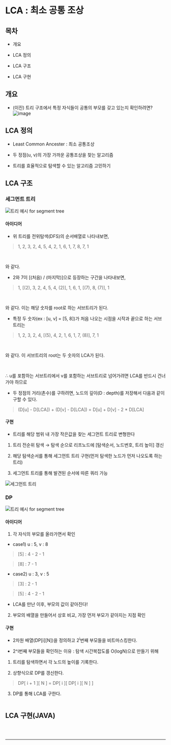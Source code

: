 
# LCA : 최소 공통 조상

  

## 목차

- 개요

- LCA 정의

- LCA 구조

- LCA 구현

  

## 개요

- (이진) 트리 구조에서 특정 자식들이 공통의 부모를 갖고 있는지 확인하려면?
![image](https://github.com/lynne921/Ssabalja/assets/119817396/2999e006-84ac-431c-88d2-c2dbbacdacae)

  

## LCA 정의

- Least Common Ancester : 최소 공통조상

- 두 정점(u, v)의 가장 가까운 공통조상을 찾는 알고리즘

- 트리를 효율적으로 탐색할 수 있는 알고리즘 고민하기

  

## LCA 구조

  

### 세그먼트 트리
![트리 예시 for segment tree](https://github.com/lynne921/Ssabalja/assets/119817396/180ee9fe-c7d0-4a9e-9aa0-f17eaec10b19)

#### 아이디어

- 위 트리를 전위탐색(DFS)의 순서배열로 나타내보면,

> 1, 2, 3, 2, 4, 5, 4, 2, 1, 6, 1, 7, 8, 7, 1

  

<pre>    </pre>와 같다.

  

- 2와 7이 [(처음) / (마지막)]으로 등장하는 구간을 나타내보면,

> 1, [(2), 3, 2, 4, 5, 4, (2)], 1, 6, 1, [(7), 8, (7)], 1

  

<pre>    </pre>와 같다. 이는 해당 숫자를 root로 하는 서브트리가 된다.

  

- 특정 두 숫자(ex : [u, v] = [5, 8])가 처음 나오는 시점을 시작과 끝으로 하는 서브트리는

> 1, 2, 3, 2, 4, [(5), 4, 2, 1, 6, 1, 7, (8)], 7, 1

  

<pre>    </pre>와 같다. 이 서브트리의 root는 두 숫자의 LCA가 된다.<br>

<pre>    </pre>∴ u를 포함하는 서브트리에서 v를 포함하는 서브트리로 넘어가려면 LCA를 반드시 건너가야 하므로

  

- 두 정점의 거리(촌수)를 구하려면, 노드의 깊이(D : depth)를 저장해서 다음과 같이 구할 수 있다.

> (D[u] - D[LCA]) + (D[v] - D[LCA]) = D[u] + D[v] - 2 * D[LCA]

  

#### 구현

- 트리를 해당 범위 내 가장 작은값을 찾는 세그먼트 트리로 변형한다

1. 트리 전순위 탐색 → 탐색 순으로 리프노드에 [탐색순서, 노드번호, 트리 높이] 갱신

2. 해당 탐색순서를 통해 세그먼트 트리 구현(먼저 탐색한 노드가 먼저 나오도록 하는 트리)

3. 세그먼트 트리를 통해 발견된 순서에 따른 쿼리 가능

  ![세그먼트 트리](https://github.com/lynne921/Ssabalja/assets/119817396/180ee9fe-c7d0-4a9e-9aa0-f17eaec10b19)

### DP

![트리 예시 for segment tree](https://github.com/lynne921/Ssabalja/assets/119817396/180ee9fe-c7d0-4a9e-9aa0-f17eaec10b19)

#### 아이디어

1. 각 자식의 부모를 올라가면서 확인 <br>

- case1) u : 5, v : 8 <br>

> [5] : 4 - 2 - 1 <br>

> [8] : 7 - 1 <br>

- case2) u : 3, v : 5 <br>

> [3] : 2 - 1 <br>

> [5] : 4 - 2 - 1 <br>

- LCA를 만난 이후, 부모의 값이 같아진다!

2. 부모의 배열을 만들어서 상호 비교, 가장 먼저 부모가 같아지는 지점 확인 <br>

#### 구현

- 2차원 배열(DP[i][N])을 정의하고 2<sup>i</sup>번째 부모들을 비트마스킹한다.

- 2^i번째 부모들을 확인하는 이유 : 탐색 시간복잡도를 O(logN)으로 만들기 위해

1. 트리를 탐색하면서 각 노드의 높이를 기록한다.

2. 상향식으로 DP를 갱신한다.

> DP[ i + 1 ][ N ] = DP[ i ][ DP[ i ][ N ] ]

3. DP를 통해 LCA를 구한다.

```

```

## LCA 구현(JAVA)

  

```java

  

```

  

---
